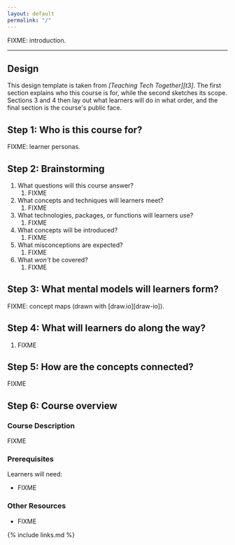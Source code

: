 ```yaml
---
layout: default
permalink: "/"
---
```


FIXME: introduction.

----

## Design

This design template is taken from *[Teaching Tech Together][t3]*.
The first section explains who this course is for,
while the second sketches its scope.
Sections 3 and 4 then lay out what learners will do in what order,
and the final section is the course's public face.

<!-- -------------------------------------------------------------------------------- -->

## Step 1: Who is this course for?

FIXME: learner personas.

<!-- -------------------------------------------------------------------------------- -->

## Step 2: Brainstorming

1. What questions will this course answer?
   1. FIXME
1. What concepts and techniques will learners meet?
   1. FIXME
1. What technologies, packages, or functions will learners use?
   1. FIXME
1. What concepts will be introduced?
   1. FIXME
1. What misconceptions are expected?
   1. FIXME
1. What *won't* be covered?
   1. FIXME

<!-- -------------------------------------------------------------------------------- -->

## Step 3: What mental models will learners form?

FIXME: concept maps (drawn with [draw.io][draw-io]).

<!-- -------------------------------------------------------------------------------- -->

## Step 4: What will learners do along the way?

1. FIXME

<!-- -------------------------------------------------------------------------------- -->

## Step 5: How are the concepts connected?

FIXME

<!-- -------------------------------------------------------------------------------- -->

## Step 6: Course overview

### Course Description

FIXME

### Prerequisites

Learners will need:

- FIXME

### Other Resources

- FIXME

{% include links.md %}
